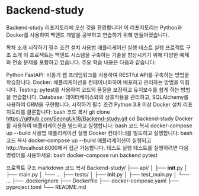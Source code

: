 # Backend-study
Backend-study 리포지토리에 오신 것을 환영합니다! 이 리포지토리는 Python과 Docker를 사용하여 백엔드 개발을 공부하고 연습하기 위해 만들어졌습니다.

목차
소개
시작하기
필수 조건
설치
사용법
애플리케이션 실행
테스트 실행
프로젝트 구조
소개
이 프로젝트는 백엔드 시스템을 구축하는 기술을 향상시키기 위해 다양한 예제와 연습 문제를 포함하고 있습니다. 주요 학습 내용은 다음과 같습니다:

Python FastAPI: 비동기 웹 프레임워크를 사용하여 RESTful API를 구축하는 방법을 학습합니다.
Docker: 애플리케이션을 컨테이너화하여 배포하고 관리하는 방법을 익힙니다.
Testing: pytest를 사용하여 코드의 품질을 보장하고 유지보수를 쉽게 하는 방법을 연습합니다.
Database: 데이터베이스와의 상호작용을 관리하고, SQLAlchemy를 사용하여 ORM을 구현합니다.
시작하기
필수 조건
Python 3.8 이상
Docker
설치
리포지토리를 클론합니다:
bash
코드 복사
git clone https://github.com/SeongUk18/Backend-study.git
cd Backend-study
Docker를 사용하여 애플리케이션을 빌드하고 실행합니다:
bash
코드 복사
docker-compose up --build
사용법
애플리케이션 실행
Docker 컨테이너를 빌드하고 실행합니다:
bash
코드 복사
docker-compose up --build
애플리케이션이 실행되고 http://localhost:8000에서 접근 가능합니다.
테스트 실행
테스트를 실행하려면 다음 명령어를 사용하세요:
bash docker-compose run backend pytest

프로젝트 구조
markdown
코드 복사
Backend-study/
├── api/
│   ├── __init__.py
│   ├── main.py
│   └── ...
├── tests/
│   ├── __init__.py
│   ├── test_main.py
│   └── ...
├── .dockerignore
├── Dockerfile
├── docker-compose.yaml
├── pyproject.toml
└── README.md
